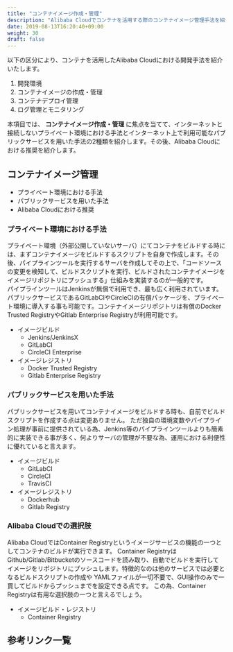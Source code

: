 ```yaml
---
title: "コンテナイメージ作成・管理"
description: "Alibaba Cloudでコンテナを活用する際のコンテナイメージ管理手法を紹介します。"
date: 2019-08-13T16:20:40+09:00
weight: 30
draft: false
---
```

以下の区分により、コンテナを活用したAlibaba Cloudにおける開発手法を紹介いたします。

1. 開発環境
1. コンテナイメージの作成・管理
1. コンテナデプロイ管理
1. ログ管理とモニタリング

本項目では、 <b>コンテナイメージ作成・管理</b> に焦点を当てて、インターネットと接続しないプライベート環境における手法とインターネット上で利用可能なパブリックサービスを用いた手法の2種類を紹介します。その後、Alibaba Cloudにおける推奨を紹介します。

## コンテナイメージ管理
  - プライベート環境における手法
  - パブリックサービスを用いた手法
  - Alibaba Cloudにおける推奨

### プライベート環境における手法
プライベート環境（外部公開していないサーバ）にてコンテナをビルドする時には、まずコンテナイメージをビルドするスクリプトを自身で作成します。その後、パイプラインツールを実行するサーバを作成してその上で、「コードソースの変更を検知して、ビルドスクリプトを実行、ビルドされたコンテナイメージをイメージリポジトリにプッシュする」仕組みを実装するのが一般的です。  
パイプラインツールはJenkinsが無償で利用でき、最も広く利用されています。パブリックサービスであるGitLabCIやCircleCIの有償パッケージを、プライベート環境に導入する事も可能です。コンテナイメージリポジトリは有償のDocker Trusted RegistryやGitlab Enterprise Registryが利用可能です。

- イメージビルド
  - Jenkins/JenkinsX
  - GitLabCI
  - CircleCI Enterprise
- イメージレジストリ
  - Docker Trusted Registry
  - Gitlab Enterprise Registry

### パブリックサービスを用いた手法
パブリックサービスを用いてコンテナイメージをビルドする時も、自前でビルドスクリプトを作成する点は変更ありません。
ただ独自の環境変数やパイプライン処理が事前に提供されている為、Jenkins等のパイプラインツールよりも簡素的に実装できる事が多く、何よりサーバの管理が不要な為、運用における利便性に優れていると言えます。

- イメージビルド
  - GitLabCI
  - CircleCI
  - TravisCI
- イメージレジストリ
  - Dockerhub
  - Gitlab Registry

### Alibaba Cloudでの選択肢
Alibaba CloudではContainer Registryというイメージサービスの機能の一つとしてコンテナのビルドが実行できます。
Container RegistryはGithub/Gitlab/Bitbucketのソースコードを読み取り、自動でビルドを実行して
イメージをリポジトリにプッシュします。特徴的なのは他のサービスでは必要となるビルドスクリプトの作成や
YAMLファイルが一切不要で、GUI操作のみで一貫してビルドからプッシュまでを設定できる点です。
この為、Container Registryは有用な選択肢の一つと言えるでしょう。

- イメージビルド・レジストリ
  - Container Registry

## 参考リンク一覧
